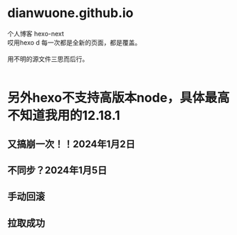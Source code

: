 # dianwuone.github.io
个人博客 hexo-next<br>
哎用hexo d 每一次都是全新的页面，都是覆盖。<br>
<br>
用不明的源文件三思而后行。<br>
<br>
<h1>另外hexo不支持高版本node，具体最高不知道我用的12.18.1</h1>
<h2>又搞崩一次！！2024年1月2日</h2>
<h2>不同步？2024年1月5日</h2>
<h2>手动回滚</h2>
<h2>拉取成功</h2>
